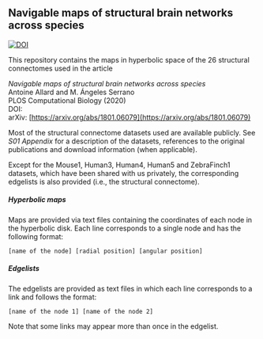 ## Navigable maps of structural brain networks across species
[![DOI](https://zenodo.org/badge/230978597.svg)](https://zenodo.org/badge/latestdoi/230978597)

This repository contains the maps in hyperbolic space of the 26 structural connectomes used in the article

_Navigable maps of structural brain networks across species_<br>
Antoine Allard and M. Ángeles Serrano<br>
PLOS Computational Biology (2020)<br>
DOI:<br>
arXiv: [https://arxiv.org/abs/1801.06079](https://arxiv.org/abs/1801.06079)

Most of the structural connectome datasets used are available publicly. See _S01 Appendix_ for a description of the datasets, references to the original publications and download information (when applicable).

Except for the Mouse1, Human3, Human4, Human5 and ZebraFinch1 datasets, which have been shared with us privately, the corresponding edgelists is also provided (i.e., the structural connectome).


##### Hyperbolic maps

Maps are provided via text files containing the coordinates of each node in the hyperbolic disk. Each line corresponds to a single node and has the following format:
```
[name of the node] [radial position] [angular position]
```


##### Edgelists

The edgelists are provided as text files in which each line corresponds to a link and follows the format:
```
[name of the node 1] [name of the node 2]
```
Note that some links may appear more than once in the edgelist.
